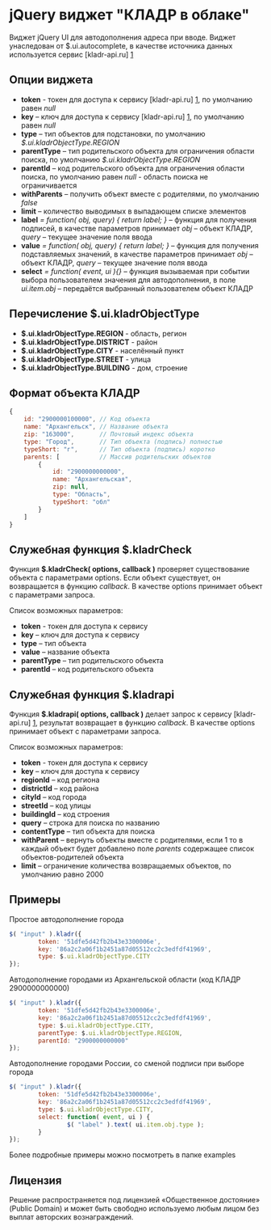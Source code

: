 jQuery виджет "КЛАДР в облаке"
==============

Виджет jQuery UI для автодополнения адреса при вводе.
Виджет унаследован от $.ui.autocomplete, в качестве источника данных используется сервис [kladr-api.ru] [1]


Опции виджета
-------------

* **token** - токен для доступа к сервису [kladr-api.ru] [1], по умолчанию равен *null*
* **key** – ключ для доступа к сервису [kladr-api.ru] [1], по умолчанию равен *null*
* **type** – тип объектов для подстановки, по умолчанию *$.ui.kladrObjectType.REGION*
* **parentType** – тип родительского объекта для ограничения области поиска, по умолчанию *$.ui.kladrObjectType.REGION*
* **parentId** – код родительского объекта для ограничения области поиска, по умолчанию равен *null* - область поиска не ограничивается
* **withParents** – получить объект вместе с родителями, по умолчанию *false*
* **limit** – количество выводимых в выпадающем списке элементов
* **label** *= function( obj, query) { return label; }* – функция для получения подписей, в качестве параметров принимает *obj* – объект КЛАДР, *query* – текущее значение поля ввода
* **value** *= function( obj, query) { return label; }* – функция для получения подставляемых значений, в качестве параметров принимает *obj* – объект КЛАДР, *query* – текущее значение поля ввода
* **select** *= function( event, ui ){}* – функция вызываемая при событии выбора пользователем значения для автодополнения, в поле *ui.item.obj* – передаётся выбранный пользователем объект КЛАДР


Перечисление $.ui.kladrObjectType
---------------------------------

* **$.ui.kladrObjectType.REGION**  -  область, регион
* **$.ui.kladrObjectType.DISTRICT**  -  район
* **$.ui.kladrObjectType.CITY**  -  населённый пункт
* **$.ui.kladrObjectType.STREET**  -  улица
* **$.ui.kladrObjectType.BUILDING** -  дом, строение


Формат объекта КЛАДР
--------------------

`````javascript
{
	id: "2900000100000", // Код объекта
	name: "Архангельск", // Название объекта
	zip: "163000",       // Почтовый индекс объекта
	type: "Город",       // Тип объекта (подпись) полностью
	typeShort: "г",      // Тип объекта (подпись) коротко
	parents: [           // Массив родительских объектов
		{
			id: "2900000000000",
			name: "Архангельская",
			zip: null,
			type: "Область",
			typeShort: "обл"
		}
	]
}
`````


Служебная функция $.kladrCheck
----------------------------

Функция **$.kladrCheck( options, callback )** проверяет существование объекта с параметрами  options. Если объект существует, он возвращается в функцию *callback*. В качестве options принимает объект с параметрами запроса. 

Список возможных параметров:
* **token** - токен для доступа к сервису
* **key** – ключ для доступа к сервису
* **type** – тип объекта
* **value** – название объекта
* **parentType** – тип родительского объекта
* **parentId** – код родительского объекта



Служебная функция $.kladrapi
----------------------------

Функция **$.kladrapi( options, callback )** делает запрос  к сервису [kladr-api.ru] [1], результат возвращает в функцию *callback*. В качестве options принимает объект с параметрами запроса. 

Список возможных параметров:
* **token** - токен для доступа к сервису
* **key** – ключ для доступа к сервису
* **regionId** – код региона
* **districtId** – код района
* **cityId** – код города
* **streetId** – код улицы
* **buildingId** – код строения
* **query** – строка для поиска по названию
* **contentType** – тип объекта для поиска
* **withParent** – вернуть объекты вместе с родителями, если 1 то в каждый объект будет добавлено поле *parents* содержащее список объектов-родителей объекта
* **limit** – ограничение количества возвращаемых объектов, по умолчанию равно 2000


Примеры
-------

Простое автодополнение города

`````javascript
$( "input" ).kladr({
        token: '51dfe5d42fb2b43e3300006e',
        key: '86a2c2a06f1b2451a87d05512cc2c3edfdf41969',
        type: $.ui.kladrObjectType.CITY
});
`````

Автодополнение городами из Архангельской области (код КЛАДР 2900000000000)

`````javascript
$( "input" ).kladr({
        token: '51dfe5d42fb2b43e3300006e',
        key: '86a2c2a06f1b2451a87d05512cc2c3edfdf41969',
        type: $.ui.kladrObjectType.CITY,
        parentType: $.ui.kladrObjectType.REGION,
        parentId: "2900000000000"
});
`````


Автодополнение городами России, со сменой подписи при выборе города

`````javascript
$( "input" ).kladr({
        token: '51dfe5d42fb2b43e3300006e',
        key: '86a2c2a06f1b2451a87d05512cc2c3edfdf41969',
        type: $.ui.kladrObjectType.CITY,
        select: function( event, ui ) {
                $( "label" ).text( ui.item.obj.type );
        }
});
`````

Более подробные примеры можно посмотреть в папке examples


Лицензия
--------
Решение распространяется под лицензией «Общественное достояние» (Public Domain) и может быть свободно используемо любым лицом без выплат авторских вознаграждений.



[1]: http://kladr-api.ru/        "КЛАДР API"
